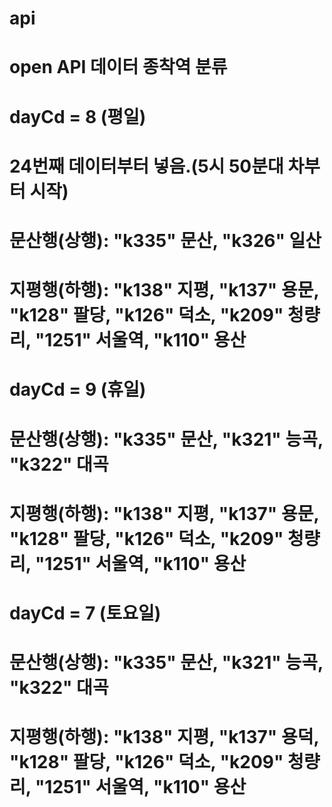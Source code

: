 # api

# open API 데이터 종착역 분류

# dayCd = 8 (평일)
# 24번째 데이터부터 넣음.(5시 50분대 차부터 시작)
# 문산행(상행): "k335" 문산, "k326" 일산
# 지평행(하행): "k138" 지평, "k137" 용문, "k128" 팔당, "k126" 덕소, "k209" 청량리, "1251" 서울역, "k110" 용산

# dayCd = 9 (휴일)
# 문산행(상행): "k335" 문산, "k321" 능곡, "k322" 대곡
# 지평행(하행): "k138" 지평, "k137" 용문, "k128" 팔당, "k126" 덕소, "k209" 청량리, "1251" 서울역, "k110" 용산

# dayCd = 7 (토요일)
# 문산행(상행): "k335" 문산, "k321" 능곡, "k322" 대곡
# 지평행(하행): "k138" 지평, "k137" 용덕, "k128" 팔당, "k126" 덕소, "k209" 청량리, "1251" 서울역, "k110" 용산
